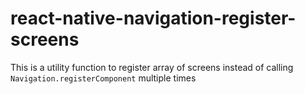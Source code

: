 # react-native-navigation-register-screens
This is a utility function to register array of screens instead of calling `Navigation.registerComponent` multiple times
